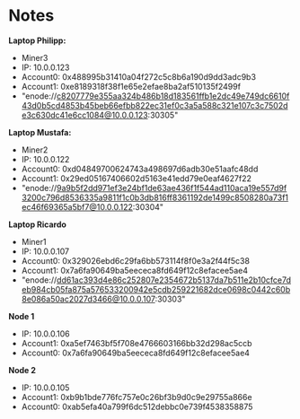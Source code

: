 # Notes

**Laptop Philipp:**

* Miner3
* IP: 10.0.0.123
* Account0: 0x488995b31410a04f272c5c8b6a190d9dd3adc9b3
* Account1: 0xe8189318f38f1e65e2efae8ba2af510135f2499f
* "enode://c8207779e355aa324b486b18d183561ffb1e2dc49e749dc6610f43d0b5cd4853b45beb66efbb822ec31ef0c3a5a588c321e107c3c7502de3c630dc41e6cc1084@10.0.0.123:30305"

**Laptop Mustafa:** 

* Miner2
* IP: 10.0.0.122
* Account0: 0xd04849700624743a498697d6adb30e51aafc48dd
* Account1: 0x29ed05167406602d5163e41edd79e0eaf4627f22
* "enode://9a9b5f2dd971ef3e24bf1de63ae436f1f544ad110aca19e557d9f3200c796d8536335a9811f1c0b3db816ff8361192de1499c8508280a73f1ec46f69365a5bf7@10.0.0.122:30304"

**Laptop Ricardo**

* Miner1
* IP: 10.0.0.107
* Account0: 0x329026ebd6c29fa6bb573114f8f0e3a2f44f5c38
* Account1: 0x7a6fa90649ba5eececa8fd649f12c8efacee5ae4
* "enode://dd61ac393d4e86c252807e2354672b5137da7b511e2b10cfce7deb984cb05fa875a576533200942e5cdb259221682dce0698c0442c60b8e086a50ac2027d3466@10.0.0.107:30303"

**Node 1**

* IP: 10.0.0.106
* Account1: 0xa5ef7463bf5f708e4766603166bb32d298ac5ccb
* Account0: 0x7a6fa90649ba5eececa8fd649f12c8efacee5ae4

**Node 2**

* IP: 10.0.0.105
* Account1: 0xb9b1bde776fc757e0c26bf3b9d0c9e29755a866e
* Account0: 0xab5efa40a799f6dc512debbc0e739f4538358875



